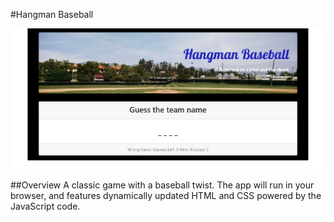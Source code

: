 #Hangman Baseball

![alt text](./assets/Images/Capture.PNG)

##Overview
A classic game with a baseball twist. The app will run in your browser, and features dynamically updated HTML and CSS powered by the JavaScript code.